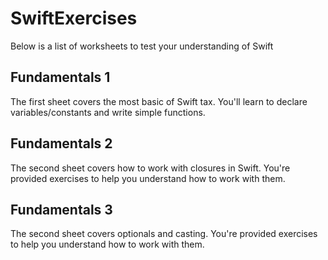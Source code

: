 # SwiftExercises
Below is a list of worksheets to test your understanding of Swift

## Fundamentals 1

The first sheet covers the most basic of Swift tax. You'll learn to declare variables/constants and write simple functions.

## Fundamentals 2

The second sheet covers how to work with closures in Swift. You're provided exercises to help you understand how to work with them.

## Fundamentals 3

The second sheet covers optionals and casting. You're provided exercises to help you understand how to work with them.
